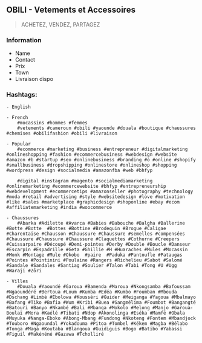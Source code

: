 ## OBILI - Vetements et Accessoires
> ACHETEZ, VENDEZ, PARTAGEZ


### Information 
- Name
- Contact 
- Prix
- Town 
- Livraison dispo

### Hashtags: 
    - English 

    - French
        #mocassins #hommes #femmes 
        #vetements #cameroun #obili #yaounde #douala #boutique #chaussures #chemises #obilifashion #obili #livraison

    - Popular
        #ecommerce #marketing #business #entrepreneur #digitalmarketing #onlineshopping #fashion #ecommercebusiness #webdesign #website #amazon #b #startup #seo #onlinebusiness #branding #o #online #shopify #smallbusiness #dropshipping #onlinestore #onlineshop #shopping #wordpress #design #socialmedia #amazonfba #web #bhfyp

        #digital #instagram #magento #socialmediamarketing #onlinemarketing #ecommercewebsite #bhfyp #entrepreneurship #webdevelopment #ecommercetips #amazonseller #photography #technology #moda #retail #advertising #style #websitedesign #love #motivation #like #sales #marketplace #graphicdesign #shoponline #ebay #ecom #affiliatemarketing #india #woocommerce

    - Chaussures 
        #Abarka #Adilette #Avarca #Babies #Babouche #Balgha #Ballerine #Botte #Botte  #Bottes #Bottine #Brodequin #Brogue #Caligae #Charentaise #Chausson #Chaussure #Chaussure #semelles #compensées #Chaussure #Chaussure #Chaussure #Claquettes #Cothurne #Creepers #Cuissarpaire #Découpé #Demi-pointes #Derby #Double #Boucle #Danseur #Escarpin #Espadrille #Geta #Ghillie #H #Huaraches #Mules #Mocassin #Monk #Montage #Mule #Okobo  #paire  #Paduka #Pantoufle #Pataugas #Pointes #Pointinini #Poulaine #Rangers #Richelieu #Sabot #Salomé #Sandale #Sandales #Santiag #Soulier #Talon #Tabi #Tong #U #Ugg #Waraji #Zōri

    - Villes 
    	#Douala	#Yaoundé #Garoua #Bamenda #Maroua #Nkongsamba #Bafoussam #Ngaoundéré #Bertoua #Loum #Kumba #Edéa #Kumbo #Foumban #Mbouda #Dschang #Limbé #Ebolowa #Kousséri #Guider #Meiganga #Yagoua #Mbalmayo #Bafang #Tiko #Bafia #Wum #Kribi #Buea #Sangmélima #Foumbot #Bangangté #Batouri #Banyo #Nkambé #Bali #Mbanga #Mokolo #Melong #Manjo #Garoua-Boulaï #Mora #Kaélé #Tibati #Ndop #Akonolinga #Eséka #Mamfé #Obala #Muyuka #Nanga-Eboko #Abong-Mbang #Fundong #Nkoteng #Fontem #Mbandjock #Touboro #Ngaoundal #Yokadouma #Pitoa #Tombel #Kékem #Magba #Bélabo #Tonga #Maga #Koutaba #Blangoua #Guidiguis #Bogo #Batibo #Yabassi #Figuil #Makénéné #Gazawa #Tcholliré


